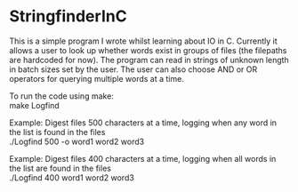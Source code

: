 # StringfinderInC

This is a simple program I wrote whilst learning about IO in C.  Currently it allows a user to look up whether words exist in groups of files (the filepaths are hardcoded for now).  The program can read in strings of unknown length in batch sizes set by the user.  The user can also choose AND or OR operators for querying multiple words at a time.

To run the code using make:  
make Logfind

Example:
Digest files 500 characters at a time, logging when any word in the list is found in the files  
./Logfind 500 -o word1 word2 word3

Example:
Digest files 400 characters at a time, logging when all words in the list are found in the files  
./Logfind 400 word1 word2 word3



